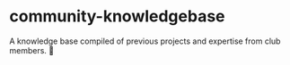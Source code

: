 # community-knowledgebase
A knowledge base compiled of previous projects and expertise from club members. 🌱
